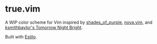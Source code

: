 # true.vim

A WIP color scheme for Vim inspired by [shades_of_purple](https://github.com/Rigellute/shades-of-purple.vim), [nova.vim](https://github.com/zanglg/nova.vim), and [ksmithbaylor's Tomorrow Night Bright](https://github.com/ksmithbaylor/tomorrow-theme).

Built with [Estilo](https://github.com/jacoborus/estilo).
